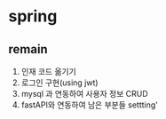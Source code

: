 # spring

## remain
1. 인재 코드 옮기기
2. 로그인 구현(using jwt)
3. mysql 과 연동하여 사용자 정보 CRUD
4. fastAPI와 연동하여 남은 부분들 settting'
